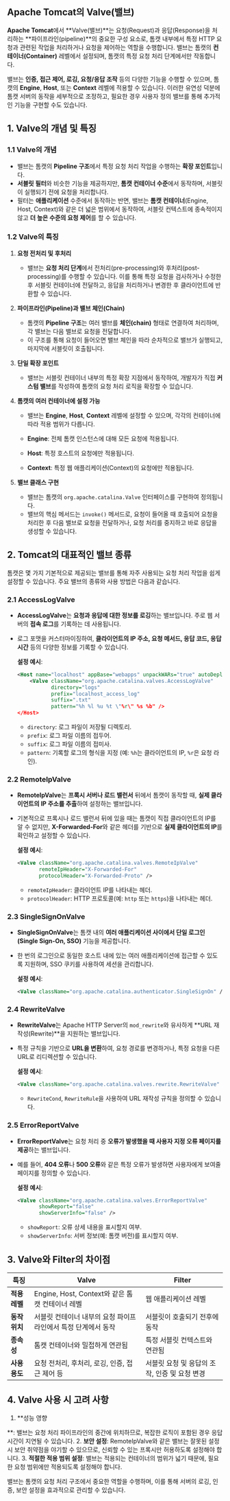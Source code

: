 ## Apache Tomcat의 Valve(밸브)

**Apache Tomcat**에서 **Valve(밸브)**는 요청(Request)과 응답(Response)을 처리하는 **파이프라인(pipeline)**의 중요한 구성 요소로, 톰캣 내부에서 특정 HTTP 요청과 관련된 작업을 처리하거나 요청을 제어하는 역할을 수행합니다. 밸브는 톰캣의 **컨테이너(Container)** 레벨에서 설정되며, 톰캣의 특정 요청 처리 단계에서만 작동합니다.

밸브는 **인증, 접근 제어, 로깅, 요청/응답 조작** 등의 다양한 기능을 수행할 수 있으며, 톰캣의 **Engine**, **Host**, 또는 **Context** 레벨에 적용할 수 있습니다. 이러한 유연성 덕분에 톰캣 서버의 동작을 세부적으로 조정하고, 필요한 경우 사용자 정의 밸브를 통해 추가적인 기능을 구현할 수도 있습니다.

## 1. Valve의 개념 및 특징

### 1.1 Valve의 개념

- 밸브는 톰캣의 **Pipeline 구조**에서 특정 요청 처리 작업을 수행하는 **확장 포인트**입니다.
- **서블릿 필터**와 비슷한 기능을 제공하지만, **톰캣 컨테이너 수준**에서 동작하며, 서블릿이 실행되기 전에 요청을 처리합니다.
- 필터는 **애플리케이션** 수준에서 동작하는 반면, 밸브는 **톰캣 컨테이너**(Engine, Host, Context)와 같은 더 넓은 범위에서 동작하여, 서블릿 컨텍스트에 종속적이지 않고 **더 높은 수준의 요청 제어**를 할 수 있습니다.

### 1.2 Valve의 특징

1. **요청 전처리 및 후처리**
   - 밸브는 **요청 처리 단계**에서 전처리(pre-processing)와 후처리(post-processing)를 수행할 수 있습니다. 이를 통해 특정 요청을 검사하거나 수정한 후 서블릿 컨테이너에 전달하고, 응답을 처리하거나 변경한 후 클라이언트에 반환할 수 있습니다.

2. **파이프라인(Pipeline)과 밸브 체인(Chain)**
   - 톰캣의 **Pipeline 구조**는 여러 밸브를 **체인(chain)** 형태로 연결하여 처리하며, 각 밸브는 다음 밸브로 요청을 전달합니다.
   - 이 구조를 통해 요청이 들어오면 밸브 체인을 따라 순차적으로 밸브가 실행되고, 마지막에 서블릿이 호출됩니다.

3. **단일 확장 포인트**
   - 밸브는 서블릿 컨테이너 내부의 특정 확장 지점에서 동작하여, 개발자가 직접 **커스텀 밸브**를 작성하여 톰캣의 요청 처리 로직을 확장할 수 있습니다.

4. **톰캣의 여러 컨테이너에 설정 가능**
   - 밸브는 **Engine**, **Host**, **Context** 레벨에 설정할 수 있으며, 각각의 컨테이너에 따라 적용 범위가 다릅니다.

   - **Engine**: 전체 톰캣 인스턴스에 대해 모든 요청에 적용됩니다.
   - **Host**: 특정 호스트의 요청에만 적용됩니다.
   - **Context**: 특정 웹 애플리케이션(Context)의 요청에만 적용됩니다.

5. **밸브 클래스 구현**
   - 밸브는 톰캣의 `org.apache.catalina.Valve` 인터페이스를 구현하여 정의됩니다.
   - 밸브의 핵심 메서드는 `invoke()` 메서드로, 요청이 들어올 때 호출되어 요청을 처리한 후 다음 밸브로 요청을 전달하거나, 요청 처리를 중지하고 바로 응답을 생성할 수 있습니다.

## 2. Tomcat의 대표적인 밸브 종류

톰캣은 몇 가지 기본적으로 제공되는 밸브를 통해 자주 사용되는 요청 처리 작업을 쉽게 설정할 수 있습니다. 주요 밸브의 종류와 사용 방법은 다음과 같습니다.

### 2.1 AccessLogValve

- **AccessLogValve**는 **요청과 응답에 대한 정보를 로깅**하는 밸브입니다. 주로 웹 서버의 **접속 로그**를 기록하는 데 사용됩니다.
- 로그 포맷을 커스터마이징하여, **클라이언트의 IP 주소, 요청 메서드, 응답 코드, 응답 시간** 등의 다양한 정보를 기록할 수 있습니다.

  **설정 예시**:
  ```xml
  <Host name="localhost" appBase="webapps" unpackWARs="true" autoDeploy="true">
      <Valve className="org.apache.catalina.valves.AccessLogValve"
             directory="logs"
             prefix="localhost_access_log"
             suffix=".txt"
             pattern="%h %l %u %t \"%r\" %s %b" />
  </Host>
  ```

  - `directory`: 로그 파일이 저장될 디렉토리.
  - `prefix`: 로그 파일 이름의 접두어.
  - `suffix`: 로그 파일 이름의 접미사.
  - `pattern`: 기록할 로그의 형식을 지정 (예: `%h`는 클라이언트의 IP, `%r`은 요청 라인).

### 2.2 RemoteIpValve

- **RemoteIpValve**는 **프록시 서버나 로드 밸런서** 뒤에서 톰캣이 동작할 때, **실제 클라이언트의 IP 주소를 추출**하여 설정하는 밸브입니다.
- 기본적으로 프록시나 로드 밸런서 뒤에 있을 때는 톰캣이 직접 클라이언트의 IP를 알 수 없지만, **X-Forwarded-For**와 같은 헤더를 기반으로 **실제 클라이언트의 IP**를 확인하고 설정할 수 있습니다.

  **설정 예시**:
  ```xml
  <Valve className="org.apache.catalina.valves.RemoteIpValve"
         remoteIpHeader="X-Forwarded-For"
         protocolHeader="X-Forwarded-Proto" />
  ```

  - `remoteIpHeader`: 클라이언트 IP를 나타내는 헤더.
  - `protocolHeader`: HTTP 프로토콜(예: `http` 또는 `https`)을 나타내는 헤더.

### 2.3 SingleSignOnValve

- **SingleSignOnValve**는 톰캣 내의 **여러 애플리케이션 사이에서 단일 로그인(Single Sign-On, SSO)** 기능을 제공합니다.
- 한 번의 로그인으로 동일한 호스트 내에 있는 여러 애플리케이션에 접근할 수 있도록 지원하며, SSO 쿠키를 사용하여 세션을 관리합니다.

  **설정 예시**:
  ```xml
  <Valve className="org.apache.catalina.authenticator.SingleSignOn" />
  ```

### 2.4 RewriteValve

- **RewriteValve**는 Apache HTTP Server의 `mod_rewrite`와 유사하게 **URL 재작성(Rewrite)**을 지원하는 밸브입니다.
- 특정 규칙을 기반으로 **URL을 변환**하여, 요청 경로를 변경하거나, 특정 요청을 다른 URL로 리디렉션할 수 있습니다.

  **설정 예시**:
  ```xml
  <Valve className="org.apache.catalina.valves.rewrite.RewriteValve" />
  ```

  - `RewriteCond`, `RewriteRule`을 사용하여 URL 재작성 규칙을 정의할 수 있습니다.

### 2.5 ErrorReportValve

- **ErrorReportValve**는 요청 처리 중 **오류가 발생했을 때 사용자 지정 오류 페이지를 제공**하는 밸브입니다.
- 예를 들어, **404 오류**나 **500 오류**와 같은 특정 오류가 발생하면 사용자에게 보여줄 페이지를 정의할 수 있습니다.

  **설정 예시**:
  ```xml
  <Valve className="org.apache.catalina.valves.ErrorReportValve"
         showReport="false"
         showServerInfo="false" />
  ```

  - `showReport`: 오류 상세 내용을 표시할지 여부.
  - `showServerInfo`: 서버 정보(예: 톰캣 버전)를 표시할지 여부.

## 3. Valve와 Filter의 차이점

| **특징**               | **Valve**                                                | **Filter**                                             |
|------------------------|----------------------------------------------------------|--------------------------------------------------------|
| **적용 레벨**          | Engine, Host, Context와 같은 톰캣 컨테이너 레벨          | 웹 애플리케이션 레벨                                    |
| **동작 위치**          | 서블릿 컨테이너 내부의 요청 파이프라인에서 특정 단계에서 동작 | 서블릿이 호출되기 전후에 동작                           |
| **종속성**             | 톰캣 컨테이너와 밀접하게 연관됨                          | 특정 서블릿 컨텍스트와 연관됨                           |
| **사용 용도**          | 요청 전처리, 후처리, 로깅, 인증, 접근 제어 등              | 서블릿 요청 및 응답의 조작, 인증 및 요청 변경           |

## 4. Valve 사용 시 고려 사항

1. **성능 영향

**: 밸브는 요청 처리 파이프라인의 중간에 위치하므로, 복잡한 로직이 포함된 경우 응답 시간이 지연될 수 있습니다.
2. **보안 설정**: RemoteIpValve와 같은 밸브는 잘못된 설정 시 보안 취약점을 야기할 수 있으므로, 신뢰할 수 있는 프록시만 허용하도록 설정해야 합니다.
3. **적절한 적용 범위 설정**: 밸브는 적용되는 컨테이너의 범위가 넓기 때문에, 필요한 요청 범위에만 적용되도록 설정해야 합니다.

밸브는 톰캣의 요청 처리 구조에서 중요한 역할을 수행하며, 이를 통해 서버의 로깅, 인증, 보안 설정을 효과적으로 관리할 수 있습니다.